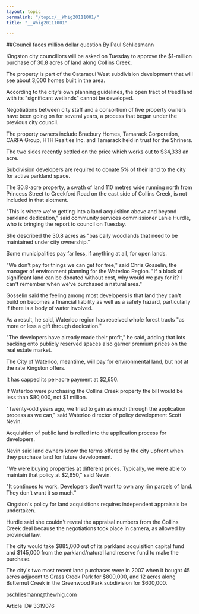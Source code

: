 ```yaml
---
layout: topic
permalink: "/topic/__Whig20111001/"
title: "__Whig20111001"

---
```


##Council faces million dollar question
By Paul Schliesmann


<div class="column2">

Kingston city councillors will be asked on Tuesday to approve the $1-million purchase of 30.8 acres of land along Collins Creek.

The property is part of the Cataraqui West subdivision development that will see about 3,000 homes built in the area.

According to the city's own planning guidelines, the open tract of treed land with its "significant wetlands" cannot be developed.

Negotiations between city staff and a consortium of five property owners have been going on for several years, a process that began under the previous city council.

The property owners include Braebury Homes, Tamarack Corporation, CARFA Group, HTH Realties Inc. and Tamarack held in trust for the Shriners.

The two sides recently settled on the price which works out to $34,333 an acre.

Subdivision developers are required to donate 5% of their land to the city for active parkland space.

The 30.8-acre property, a swath of land 110 metres wide running north from Princess Street to Creekford Road on the east side of Collins Creek, is not included in that alotment.

"This is where we're getting into a land acquisition above and beyond parkland dedication," said community services commissioner Lanie Hurdle, who is bringing the report to council on Tuesday.

She described the 30.8 acres as "basically woodlands that need to be maintained under city ownership."

Some municipalities pay far less, if anything at all, for open lands.

"We don't pay for things we can get for free," said Chris Gosselin, the manager of environment planning for the Waterloo Region. "If a block of significant land can be donated without cost, why would we pay for it? I can't remember when we've purchased a natural area."

Gosselin said the feeling among most developers is that land they can't build on becomes a financial liability as well as a safety hazard, particularly if there is a body of water involved.

As a result, he said, Waterloo region has received whole forest tracts "as more or less a gift through dedication."

"The developers have already made their profit," he said, adding that lots backing onto publicly reserved spaces also garner premium prices on the real estate market.

The City of Waterloo, meantime, will pay for environmental land, but not at the rate Kingston offers.

It has capped its per-acre payment at $2,650.

If Waterloo were purchasing the Collins Creek property the bill would be less than $80,000, not $1 million.

"Twenty-odd years ago, we tried to gain as much through the application process as we can," said Waterloo director of policy development Scott Nevin.

Acquisition of public land is rolled into the application process for developers.

Nevin said land owners know the terms offered by the city upfront when they purchase land for future development.

"We were buying properties at different prices. Typically, we were able to maintain that policy at $2,650," said Nevin.

"It continues to work. Developers don't want to own any rim parcels of land. They don't want it so much."

Kingston's policy for land acquisitions requires independent appraisals be undertaken.

Hurdle said she couldn't reveal the appraisal numbers from the Collins Creek deal because the negotiations took place in camera, as allowed by provincial law.

The city would take $885,000 out of its parkland acquisition capital fund and $145,000 from the parkland/natural land reserve fund to make the purchase.

The city's two most recent land purchases were in 2007 when it bought 45 acres adjacent to Grass Creek Park for $800,000, and 12 acres along Butternut Creek in the Greenwood Park subdivision for $600,000.

</div>

pschliesmann@thewhig.com

Article ID# 3319076
